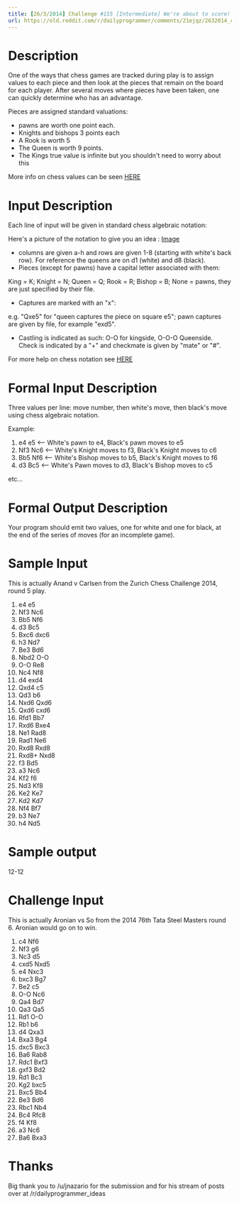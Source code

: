 ```yaml
---
title: [26/3/2014] Challenge #155 [Intermediate] We're about to score!
url: https://old.reddit.com/r/dailyprogrammer/comments/21ejqz/2632014_challenge_155_intermediate_were_about_to/
---
```


# **Description**


One of the ways that chess games are tracked during play is to assign values to each piece and then look at the pieces that remain on the board for each player. After several moves where pieces have been taken, one can quickly determine who has an advantage.


Pieces are assigned standard valuations: 

* pawns are worth one point each. 
* Knights and bishops 3 points each
* A Rook is worth 5
* The Queen is worth 9 points.
* The Kings true value is infinite but you shouldn't need to worry about this

More info on chess values can be seen [HERE](http://en.wikipedia.org/wiki/Chess_piece_relative_value)


# **Input Description**

Each line of input will be given in standard chess algebraic notation: 

Here's a picture of the notation to give you an idea : [Image](http://home.comcast.net/~danheisman/images/Record_board.jpg)

* columns are given a-h and rows are given 1-8 (starting with white's back row). For reference the queens are on d1 (white) and d8 (black).
* Pieces (except for pawns) have a capital letter associated with them:

 King = K; Knight = N; Queen = Q; Rook = R; Bishop = B; None = pawns, they are just specified by their file. 
* Captures are marked with an "x": 

 e.g. "Qxe5" for "queen captures the piece on square e5"; pawn captures are given by file, for example "exd5". 

* Castling is indicated as such: O-O for kingside, O-O-O Queenside. Check is indicated by a "+" and checkmate is given by "mate" or "#". 

For more help on chess notation see [HERE](http://home.comcast.net/~danheisman/Articles/recording_chess.htm)

# **Formal Input Description**

Three values per line: move number, then white's move, then black's move using chess algebraic notation.

Example:

1. e4 e5          <-- White's pawn to e4, Black's pawn moves to e5
2. Nf3 Nc6       <-- White's Knight moves to f3, Black's Knight moves to c6
3. Bb5 Nf6       <-- White's Bishop moves to b5, Black's Knight moves to f6
4. d3 Bc5        <-- White's Pawn moves to d3, Black's Bishop moves to c5

etc...



# **Formal Output Description**

Your program should emit two values, one for white and one for black, at the end of the series of moves (for an incomplete game).

# **Sample Input**

This is actually Anand v Carlsen from the Zurich Chess Challenge 2014, round 5 play.

1. e4 e5
2. Nf3 Nc6
3. Bb5 Nf6
4. d3 Bc5
5. Bxc6 dxc6
6. h3 Nd7
7. Be3 Bd6
8. Nbd2 O-O
9. O-O Re8
10. Nc4 Nf8
11. d4 exd4
12. Qxd4 c5
13. Qd3 b6
14. Nxd6 Qxd6
15. Qxd6 cxd6
16. Rfd1 Bb7
17. Rxd6 Bxe4
18. Ne1 Rad8
19. Rad1 Ne6
20. Rxd8 Rxd8
21. Rxd8+ Nxd8
22. f3 Bd5
23. a3 Nc6
24. Kf2 f6
25. Nd3 Kf8
26. Ke2 Ke7
27. Kd2 Kd7
28. Nf4 Bf7
29. b3 Ne7
30. h4 Nd5

# **Sample output**

12-12

# **Challenge Input**

This is actually Aronian vs So from the 2014 76th Tata Steel Masters round 6. Aronian would go on to win.

1. c4 Nf6
2. Nf3 g6
3. Nc3 d5
4. cxd5 Nxd5
5. e4 Nxc3
6. bxc3 Bg7
7. Be2 c5
8. O-O Nc6
9. Qa4 Bd7
10. Qa3 Qa5
11. Rd1 O-O
12. Rb1 b6
13. d4 Qxa3
14. Bxa3 Bg4
15. dxc5 Bxc3
16. Ba6 Rab8
17. Rdc1 Bxf3
18. gxf3 Bd2
19. Rd1 Bc3
20. Kg2 bxc5
21. Bxc5 Bb4
22. Be3 Bd6
23. Rbc1 Nb4
24. Bc4 Rfc8
25. f4 Kf8
26. a3 Nc6
27. Ba6 Bxa3



# **Thanks**

Big thank you to /u/jnazario for the submission and for his stream of posts over at /r/dailyprogrammer_ideas
